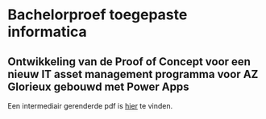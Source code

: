 # Bachelorproef toegepaste informatica

## Ontwikkeling van de Proof of Concept voor een nieuw IT asset management programma voor AZ Glorieux gebouwd met Power Apps

Een intermediair gerenderde pdf is [hier](bachproef/bachproef-tin.pdf) te vinden.
